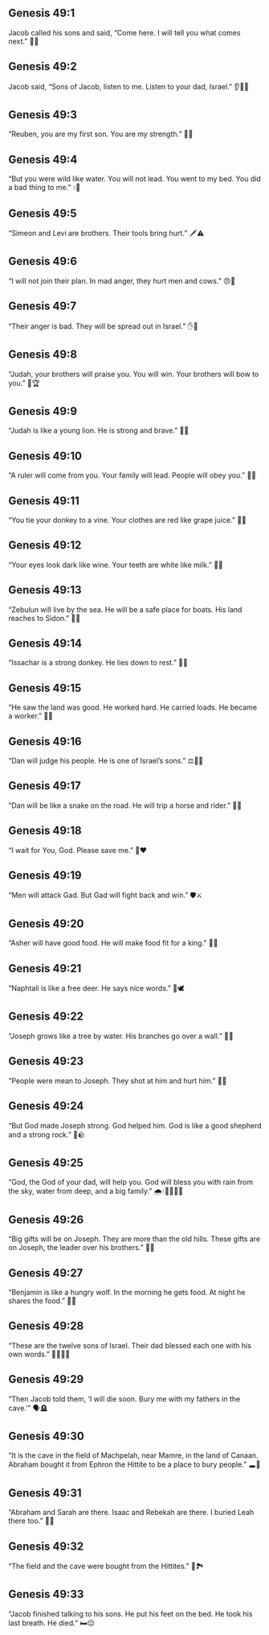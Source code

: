 ## Genesis 49:1
Jacob called his sons and said, “Come here. I will tell you what comes next.” 📣👴
## Genesis 49:2
Jacob said, “Sons of Jacob, listen to me. Listen to your dad, Israel.” 👂👨‍👦
## Genesis 49:3
“Reuben, you are my first son. You are my strength.” 👦💪
## Genesis 49:4
“But you were wild like water. You will not lead. You went to my bed. You did a bad thing to me.” 💧🚫
## Genesis 49:5
“Simeon and Levi are brothers. Their tools bring hurt.” 🗡️⚠️
## Genesis 49:6
“I will not join their plan. In mad anger, they hurt men and cows.” 😠🐂
## Genesis 49:7
“Their anger is bad. They will be spread out in Israel.” ✋🧭
## Genesis 49:8
“Judah, your brothers will praise you. You will win. Your brothers will bow to you.” 🦁🏆
## Genesis 49:9
“Judah is like a young lion. He is strong and brave.” 🦁💥
## Genesis 49:10
“A ruler will come from you. Your family will lead. People will obey you.” 👑👣
## Genesis 49:11
“You tie your donkey to a vine. Your clothes are red like grape juice.” 🫏🍇
## Genesis 49:12
“Your eyes look dark like wine. Your teeth are white like milk.” 👀🦷
## Genesis 49:13
“Zebulun will live by the sea. He will be a safe place for boats. His land reaches to Sidon.” 🌊⛵
## Genesis 49:14
“Issachar is a strong donkey. He lies down to rest.” 🫏🛌
## Genesis 49:15
“He saw the land was good. He worked hard. He carried loads. He became a worker.” 🌾🧺
## Genesis 49:16
“Dan will judge his people. He is one of Israel’s sons.” ⚖️👨‍👦
## Genesis 49:17
“Dan will be like a snake on the road. He will trip a horse and rider.” 🐍🐎
## Genesis 49:18
“I wait for You, God. Please save me.” 🙏❤️
## Genesis 49:19
“Men will attack Gad. But Gad will fight back and win.” 🛡️⚔️
## Genesis 49:20
“Asher will have good food. He will make food fit for a king.” 🍞🍯
## Genesis 49:21
“Naphtali is like a free deer. He says nice words.” 🦌🕊️
## Genesis 49:22
“Joseph grows like a tree by water. His branches go over a wall.” 🌳💧
## Genesis 49:23
“People were mean to Joseph. They shot at him and hurt him.” 🏹😢
## Genesis 49:24
“But God made Joseph strong. God helped him. God is like a good shepherd and a strong rock.” 🐑🪨
## Genesis 49:25
“God, the God of your dad, will help you. God will bless you with rain from the sky, water from deep, and a big family.” 🌧️💧👨‍👩‍👧‍👦
## Genesis 49:26
“Big gifts will be on Joseph. They are more than the old hills. These gifts are on Joseph, the leader over his brothers.” 🗻🎁
## Genesis 49:27
“Benjamin is like a hungry wolf. In the morning he gets food. At night he shares the food.” 🐺🍖
## Genesis 49:28
“These are the twelve sons of Israel. Their dad blessed each one with his own words.” 👨‍👦‍👦🌟
## Genesis 49:29
“Then Jacob told them, ‘I will die soon. Bury me with my fathers in the cave.’” 🗣️🪦
## Genesis 49:30
“It is the cave in the field of Machpelah, near Mamre, in the land of Canaan. Abraham bought it from Ephron the Hittite to be a place to bury people.” 🕳️📜
## Genesis 49:31
“Abraham and Sarah are there. Isaac and Rebekah are there. I buried Leah there too.” 👴👵
## Genesis 49:32
“The field and the cave were bought from the Hittites.” 📝🏞️
## Genesis 49:33
“Jacob finished talking to his sons. He put his feet on the bed. He took his last breath. He died.” 🛏️😔
